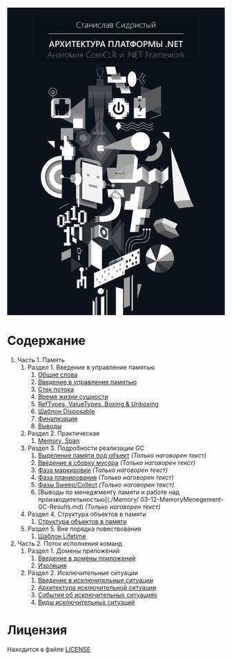 ![](../../bin/BookCover-ru.png)

# Содержание

1. Часть 1. Память
    1. Раздел 1. Введение в управление памятью
        1. [Общие слова](./Memory/01-00-MemoryManagement-Intro.md)
        1. [Введение в управление памятью](./Memory/01-02-MemoryManagement-Basics.md)
        1. [Стек потока](./Memory/01-04-MemoryManagement-ThreadStack.md)
        1. [Время жизни сущности](./Memory/01-06-MemoryManagement-EntitiesLifetime.md)
        1. [RefTypes, ValueTypes, Boxing & Unboxing](./Memory/01-08-MemoryManagement-RefVsValueTypes.md)
        1. [Шаблон Disposable](./Memory/01-10-MemoryManagement-IDisposable.md)
        1. [Финализация](./Memory/01-12-MemoryManagement-Finalizer.md)
        1. [Выводы](./Memory/01-14-MemoryManagement-Results.md)
    1. Раздел 2. Практическая
        1. [Memory, Span](./Memory/02-02-MemoryManagement-MemorySpan.md)
    1. Раздел 3. Подробности реализации GC
        1. [Выделение памяти под объект](./Memory/03-02-MemoryManagement-Allocation.md) *(Только наговорен текст)*
        1. [Введение в сборку мусора](./Memory/03-04-MemoryManagement-GC-Intro.md) *(Только наговорен текст)*
        1. [Фаза маркировки](./Memory/03-06-MemoryManagement-GC-Mark-Phase.md) *(Только наговорен текст)*
        1. [Фаза планирования](./Memory/03-08-MemoryManagement-GC-Planning-Phase.md) *(Только наговорен текст)*
        1. [Фазы Sweep/Collect](./Memory/03-10-MemoryManagement-GC-Sweep-Collect.md) *(Только наговорен текст)*
        1. [Выводы по менеджменту памяти и работе над производительностью](./Memory/ 03-12-MemoryMenegement-GC-Results.md) *(Только наговорен текст)*
    1. Раздел 4. Структура объектов в памяти
        1. [Структура объектов в памяти](./Memory/QQ-ObjectsStructure.md)
    1. Раздел 5. Вне порядка повествования
        1. [Шаблон Lifetime](./Memory/2-Basics/4-LifetimeManagement/3-Lifetime.md)
1. Часть 2. Поток исполнения команд
      1. Раздел 1. Домены приложений
          1. [Введение в домены приложений](./Execution/A-AppDomains/1-AppDomains-Intro.md)
          1. [Изоляция](./Execution/A-AppDomains/2-AppDomains-Isolation.md)
      1. Раздел 2. Исключительные ситуации
          1. [Введение в исключительные ситуации](./Execution/2-ExceptionalFlow/1-Exceptions-Intro.md)
          1. [Архитектура исключительной ситуации](./Execution/2-ExceptionalFlow/2-Exceptions-Architecture.md)
          1. [События об исключительных ситуациях](./Execution/2-ExceptionalFlow/3-Exceptions-Events.md)
          1. [Виды исключительных ситуаций](./Execution/2-ExceptionalFlow/4-Exceptions-Types.md)

# Лицензия

Находится в файле [LICENSE](../../LICENSE)

